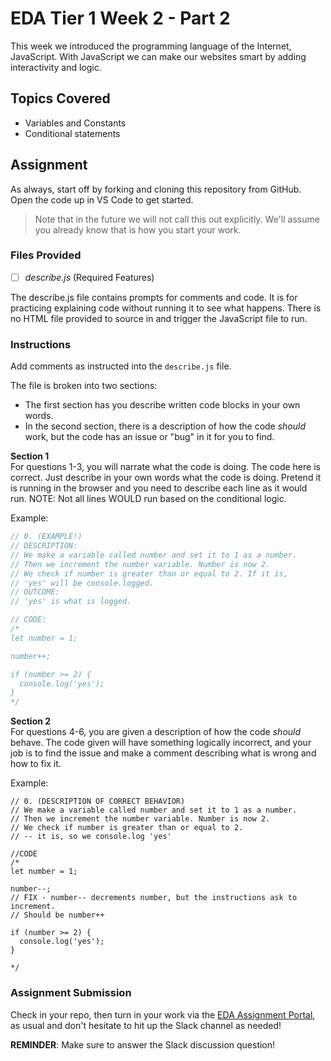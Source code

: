 # EDA Tier 1 Week 2 - Part 2

This week we introduced the programming language of the Internet, JavaScript. With JavaScript we can make our websites smart by adding interactivity and logic.

## Topics Covered

- Variables and Constants
- Conditional statements

## Assignment

As always, start off by forking and cloning this repository from GitHub. Open the code up in VS Code to get started.

> Note that in the future we will not call this out explicitly. We'll assume you already know that is how you start your work.

### Files Provided

- [ ] _describe.js_ (Required Features)

The describe.js file contains prompts for comments and code. It is for practicing explaining code without running it to see what happens. There is no HTML file provided to source in and trigger the JavaScript file to run.

### Instructions

Add comments as instructed into the `describe.js` file.

The file is broken into two sections:

- The first section has you describe written code blocks in your own words.
- In the second section, there is a description of how the code _should_ work, but the code has an issue or "bug" in it for you to find.

**Section 1**  
For questions 1-3, you will narrate what the code is doing. The code here is correct. Just describe in your own words what the code is doing. Pretend it is running in the browser and you need to describe each line as it would run. NOTE: Not all lines WOULD run based on the conditional logic.

Example:

```js
// 0. (EXAMPLE!)
// DESCRIPTION:
// We make a variable called number and set it to 1 as a number.
// Then we increment the number variable. Number is now 2.
// We check if number is greater than or equal to 2. If it is,
// 'yes' will be console.logged.
// OUTCOME:
// 'yes' is what is logged.

// CODE:
/*
let number = 1;

number++;

if (number >= 2) {
  console.log('yes');
}
*/
```

**Section 2**  
For questions 4-6, you are given a description of how the code _should_ behave.
The code given will have something logically incorrect, and your job is to find the issue and make a comment describing what is wrong and how to fix it.

Example:

```
// 0. (DESCRIPTION OF CORRECT BEHAVIOR)
// We make a variable called number and set it to 1 as a number.
// Then we increment the number variable. Number is now 2.
// We check if number is greater than or equal to 2.
// -- it is, so we console.log 'yes'

//CODE
/*
let number = 1;

number--;
// FIX - number-- decrements number, but the instructions ask to increment.
// Should be number++

if (number >= 2) {
  console.log('yes');
}

*/
```

### Assignment Submission

Check in your repo, then turn in your work via the <a target="_blank" href="https://portal.emergingacademy.org/#/student/assignments">EDA Assignment Portal</a>, as usual and don't hesitate to hit up the Slack channel as needed!

**REMINDER**: Make sure to answer the Slack discussion question!
